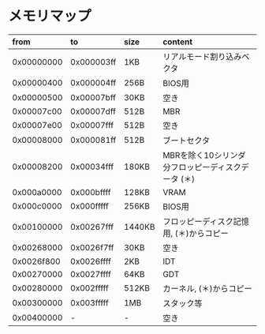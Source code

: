 # メモリマップ

|from|to|size|content|
|:---|:---|:---|:---|
|0x00000000|0x000003ff|1KB|リアルモード割り込みベクタ|
|0x00000400|0x000004ff|256B|BIOS用|
|0x00000500|0x00007bff|30KB|空き|
|0x00007c00|0x00007dff|512B|MBR|
|0x00007e00|0x00007fff|512B|空き|
|0x00008000|0x000081ff|512B|ブートセクタ|
|0x00008200|0x00034fff|180KB|MBRを除く10シリンダ分フロッピーディスクデータ (＊)|
|0x000a0000|0x000bffff|128KB|VRAM|
|0x000c0000|0x000fffff|256KB|BIOS用|
|0x00100000|0x00267fff|1440KB|フロッピーディスク記憶用, (＊)からコピー|
|0x00268000|0x0026f7ff|30KB|空き|
|0x0026f800|0x0026ffff|2KB|IDT|
|0x00270000|0x0027ffff|64KB|GDT|
|0x00280000|0x002fffff|512KB|カーネル, (＊)からコピー|
|0x00300000|0x003fffff|1MB|スタック等|
|0x00400000|-|-|空き|
